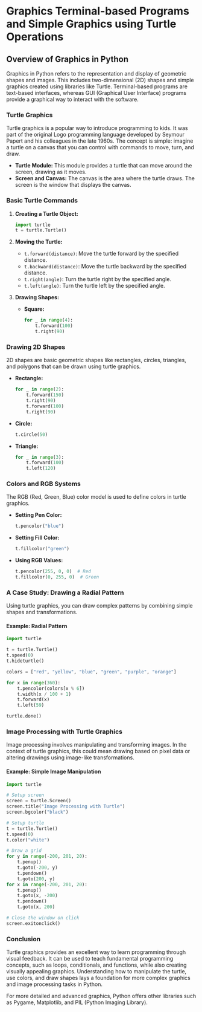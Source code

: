 # Graphics Terminal-based Programs and Simple Graphics using Turtle Operations

## Overview of Graphics in Python

Graphics in Python refers to the representation and display of geometric shapes and images. This includes two-dimensional (2D) shapes and simple graphics created using libraries like Turtle. Terminal-based programs are text-based interfaces, whereas GUI (Graphical User Interface) programs provide a graphical way to interact with the software.

### Turtle Graphics

Turtle graphics is a popular way to introduce programming to kids. It was part of the original Logo programming language developed by Seymour Papert and his colleagues in the late 1960s. The concept is simple: imagine a turtle on a canvas that you can control with commands to move, turn, and draw.

- **Turtle Module:** This module provides a turtle that can move around the screen, drawing as it moves.
- **Screen and Canvas:** The canvas is the area where the turtle draws. The screen is the window that displays the canvas.

### Basic Turtle Commands

1. **Creating a Turtle Object:**
   ```python
   import turtle
   t = turtle.Turtle()
   ```

2. **Moving the Turtle:**
   - `t.forward(distance)`: Move the turtle forward by the specified distance.
   - `t.backward(distance)`: Move the turtle backward by the specified distance.
   - `t.right(angle)`: Turn the turtle right by the specified angle.
   - `t.left(angle)`: Turn the turtle left by the specified angle.

3. **Drawing Shapes:**
   - **Square:**
     ```python
     for _ in range(4):
         t.forward(100)
         t.right(90)
     ```

### Drawing 2D Shapes

2D shapes are basic geometric shapes like rectangles, circles, triangles, and polygons that can be drawn using turtle graphics.

- **Rectangle:**
  ```python
  for _ in range(2):
      t.forward(150)
      t.right(90)
      t.forward(100)
      t.right(90)
  ```

- **Circle:**
  ```python
  t.circle(50)
  ```

- **Triangle:**
  ```python
  for _ in range(3):
      t.forward(100)
      t.left(120)
  ```

### Colors and RGB Systems

The RGB (Red, Green, Blue) color model is used to define colors in turtle graphics.

- **Setting Pen Color:**
  ```python
  t.pencolor("blue")
  ```

- **Setting Fill Color:**
  ```python
  t.fillcolor("green")
  ```

- **Using RGB Values:**
  ```python
  t.pencolor(255, 0, 0)  # Red
  t.fillcolor(0, 255, 0)  # Green
  ```

### A Case Study: Drawing a Radial Pattern

Using turtle graphics, you can draw complex patterns by combining simple shapes and transformations.

#### Example: Radial Pattern

```python
import turtle

t = turtle.Turtle()
t.speed(0)
t.hideturtle()

colors = ["red", "yellow", "blue", "green", "purple", "orange"]

for x in range(360):
    t.pencolor(colors[x % 6])
    t.width(x / 100 + 1)
    t.forward(x)
    t.left(59)

turtle.done()
```

### Image Processing with Turtle Graphics

Image processing involves manipulating and transforming images. In the context of turtle graphics, this could mean drawing based on pixel data or altering drawings using image-like transformations.

#### Example: Simple Image Manipulation

```python
import turtle

# Setup screen
screen = turtle.Screen()
screen.title("Image Processing with Turtle")
screen.bgcolor("black")

# Setup turtle
t = turtle.Turtle()
t.speed(0)
t.color("white")

# Draw a grid
for y in range(-200, 201, 20):
    t.penup()
    t.goto(-200, y)
    t.pendown()
    t.goto(200, y)
for x in range(-200, 201, 20):
    t.penup()
    t.goto(x, -200)
    t.pendown()
    t.goto(x, 200)

# Close the window on click
screen.exitonclick()
```

### Conclusion

Turtle graphics provides an excellent way to learn programming through visual feedback. It can be used to teach fundamental programming concepts, such as loops, conditionals, and functions, while also creating visually appealing graphics. Understanding how to manipulate the turtle, use colors, and draw shapes lays a foundation for more complex graphics and image processing tasks in Python.

For more detailed and advanced graphics, Python offers other libraries such as Pygame, Matplotlib, and PIL (Python Imaging Library).


